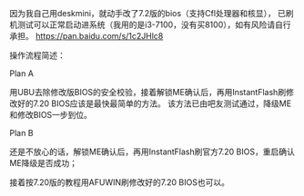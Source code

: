 因为我自己用deskmini，就动手改了7.2版的bios（支持Cfl处理器和核显），
已刷机测试可以正常启动进系统（我用的是i3-7100，没有买8100），如有风险请自行承担。
https://pan.baidu.com/s/1c2JHlc8

操作流程简述：

Plan A

用UBU去除修改版BIOS的安全校验，接着解锁ME确认后，再用InstantFlash刷修改好的7.20 BIOS应该是最快最简单的方法。
该方法已由吧友测试通过，降级ME和修改BIOS一步到位。

Plan B

还是不放心的话，解锁ME确认后，再用InstantFlash刷官方7.20 BIOS，重启确认ME降级是否成功；

接着按7.20版的教程用AFUWIN刷修改好的7.20 BIOS也可以。







